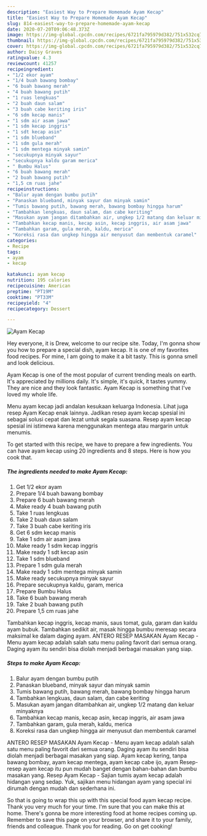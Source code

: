 ```yaml
---
description: "Easiest Way to Prepare Homemade Ayam Kecap"
title: "Easiest Way to Prepare Homemade Ayam Kecap"
slug: 814-easiest-way-to-prepare-homemade-ayam-kecap
date: 2020-07-20T09:06:48.373Z
image: https://img-global.cpcdn.com/recipes/6721fa795979d382/751x532cq70/ayam-kecap-foto-resep-utama.jpg
thumbnail: https://img-global.cpcdn.com/recipes/6721fa795979d382/751x532cq70/ayam-kecap-foto-resep-utama.jpg
cover: https://img-global.cpcdn.com/recipes/6721fa795979d382/751x532cq70/ayam-kecap-foto-resep-utama.jpg
author: Daisy Graves
ratingvalue: 4.3
reviewcount: 41257
recipeingredient:
- "1/2 ekor ayam"
- "1/4 buah bawang bombay"
- "6 buah bawang merah"
- "4 buah bawang putih"
- "1 ruas lengkuas"
- "2 buah daun salam"
- "3 buah cabe keriting iris"
- "6 sdm kecap manis"
- "1 sdm air asam jawa"
- "1 sdm kecap inggris"
- "1 sdt kecap asin"
- "1 sdm blueband"
- "1 sdm gula merah"
- "1 sdm mentega minyak samin"
- "secukupnya minyak sayur"
- "secukupnya kaldu garam merica"
- " Bumbu Halus"
- "6 buah bawang merah"
- "2 buah bawang putih"
- "1,5 cm ruas jahe"
recipeinstructions:
- "Balur ayam dengan bumbu putih"
- "Panaskan blueband, minyak sayur dan minyak samin"
- "Tumis bawang putih, bawang merah, bawang bombay hingga harum"
- "Tambahkan lengkuas, daun salam, dan cabe keriting"
- "Masukan ayam jangan ditambahkan air, ungkep 1/2 matang dan keluar minyaknya"
- "Tambahkan kecap manis, kecap asin, kecap inggris, air asam jawa"
- "Tambahkan garam, gula merah, kaldu, merica"
- "Koreksi rasa dan ungkep hingga air menyusut dan membentuk caramel"
categories:
- Recipe
tags:
- ayam
- kecap

katakunci: ayam kecap 
nutrition: 195 calories
recipecuisine: American
preptime: "PT19M"
cooktime: "PT33M"
recipeyield: "4"
recipecategory: Dessert

---
```



![Ayam Kecap](https://img-global.cpcdn.com/recipes/6721fa795979d382/751x532cq70/ayam-kecap-foto-resep-utama.jpg)

Hey everyone, it is Drew, welcome to our recipe site. Today, I'm gonna show you how to prepare a special dish, ayam kecap. It is one of my favorites food recipes. For mine, I am going to make it a bit tasty. This is gonna smell and look delicious.

Ayam Kecap is one of the most popular of current trending meals on earth. It's appreciated by millions daily. It's simple, it's quick, it tastes yummy. They are nice and they look fantastic. Ayam Kecap is something that I've loved my whole life.

Menu ayam kecap jadi andalan kesukaan keluarga Indonesia. Lihat juga resep Ayam Kecap enak lainnya. Jadikan resep ayam kecap spesial ini sebagai solusi cepat dan lezat untuk segala suasana. Resep ayam kecap spesial ini istimewa karena menggunakan mentega atau margarin untuk menumis.


To get started with this recipe, we have to prepare a few ingredients. You can have ayam kecap using 20 ingredients and 8 steps. Here is how you cook that.

<!--inarticleads1-->

##### The ingredients needed to make Ayam Kecap:

1. Get 1/2 ekor ayam
1. Prepare 1/4 buah bawang bombay
1. Prepare 6 buah bawang merah
1. Make ready 4 buah bawang putih
1. Take 1 ruas lengkuas
1. Take 2 buah daun salam
1. Take 3 buah cabe keriting iris
1. Get 6 sdm kecap manis
1. Take 1 sdm air asam jawa
1. Make ready 1 sdm kecap inggris
1. Make ready 1 sdt kecap asin
1. Take 1 sdm blueband
1. Prepare 1 sdm gula merah
1. Make ready 1 sdm mentega minyak samin
1. Make ready secukupnya minyak sayur
1. Prepare secukupnya kaldu, garam, merica
1. Prepare  Bumbu Halus
1. Take 6 buah bawang merah
1. Take 2 buah bawang putih
1. Prepare 1,5 cm ruas jahe


Tambahkan kecap inggris, kecap manis, saus tomat, gula, garam dan kaldu ayam bubuk. Tambahkan sedikit air, masak hingga bumbu meresap secara maksimal ke dalam daging ayam. ANTERO RESEP MASAKAN Ayam Kecap - Menu ayam kecap adalah salah satu menu paling favorit dari semua orang. Daging ayam itu sendiri bisa diolah menjadi berbagai masakan yang siap. 

<!--inarticleads2-->

##### Steps to make Ayam Kecap:

1. Balur ayam dengan bumbu putih
1. Panaskan blueband, minyak sayur dan minyak samin
1. Tumis bawang putih, bawang merah, bawang bombay hingga harum
1. Tambahkan lengkuas, daun salam, dan cabe keriting
1. Masukan ayam jangan ditambahkan air, ungkep 1/2 matang dan keluar minyaknya
1. Tambahkan kecap manis, kecap asin, kecap inggris, air asam jawa
1. Tambahkan garam, gula merah, kaldu, merica
1. Koreksi rasa dan ungkep hingga air menyusut dan membentuk caramel


ANTERO RESEP MASAKAN Ayam Kecap - Menu ayam kecap adalah salah satu menu paling favorit dari semua orang. Daging ayam itu sendiri bisa diolah menjadi berbagai masakan yang siap. Ayam kecap kering, tanpa bawang bombay, ayam kecap mentega, ayam kecap cabe ijo, ayam Resep-resep ayam kecap itu pun mudah banget dengan bahan-bahan dan bumbu masakan yang. Resep Ayam Kecap - Sajian tumis ayam kecap adalah hidangan yang sedap. Yuk, sajikan menu hidangan ayam yang special ini dirumah dengan mudah dan sederhana ini. 

So that is going to wrap this up with this special food ayam kecap recipe. Thank you very much for your time. I'm sure that you can make this at home. There's gonna be more interesting food at home recipes coming up. Remember to save this page on your browser, and share it to your family, friends and colleague. Thank you for reading. Go on get cooking!
